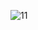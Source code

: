 ![11](https://user-images.githubusercontent.com/65301817/199908166-8ecd120a-9182-4616-b34d-87f2496120ca.png)
